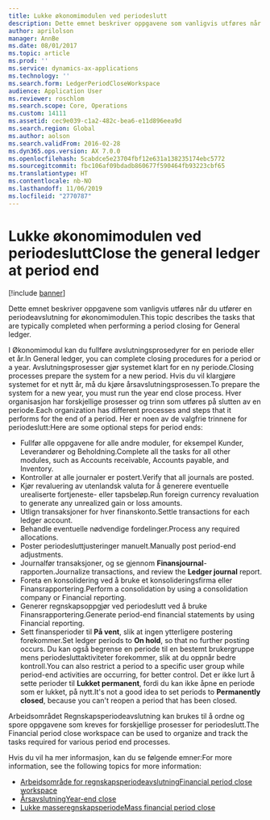 ```yaml
---
title: Lukke økonomimodulen ved periodeslutt
description: Dette emnet beskriver oppgavene som vanligvis utføres når du utfører en periodeavslutning for økonomimodulen.
author: aprilolson
manager: AnnBe
ms.date: 08/01/2017
ms.topic: article
ms.prod: ''
ms.service: dynamics-ax-applications
ms.technology: ''
ms.search.form: LedgerPeriodCloseWorkspace
audience: Application User
ms.reviewer: roschlom
ms.search.scope: Core, Operations
ms.custom: 14111
ms.assetid: cec9e039-c1a2-482c-bea6-e11d896eea9d
ms.search.region: Global
ms.author: aolson
ms.search.validFrom: 2016-02-28
ms.dyn365.ops.version: AX 7.0.0
ms.openlocfilehash: 5cabdce5e23704fbf12e631a138235174ebc5772
ms.sourcegitcommit: fbc106af09bdadb860677f590464fb93223cbf65
ms.translationtype: HT
ms.contentlocale: nb-NO
ms.lasthandoff: 11/06/2019
ms.locfileid: "2770787"
---
```

# <a name="close-the-general-ledger-at-period-end"></a><span data-ttu-id="f3499-103">Lukke økonomimodulen ved periodeslutt</span><span class="sxs-lookup"><span data-stu-id="f3499-103">Close the general ledger at period end</span></span>

[!include [banner](../includes/banner.md)]

<span data-ttu-id="f3499-104">Dette emnet beskriver oppgavene som vanligvis utføres når du utfører en periodeavslutning for økonomimodulen.</span><span class="sxs-lookup"><span data-stu-id="f3499-104">This topic describes the tasks that are typically completed when performing a period closing for General ledger.</span></span> 

<span data-ttu-id="f3499-105">I Økonomimodul kan du fullføre avslutningsprosedyrer for en periode eller et år.</span><span class="sxs-lookup"><span data-stu-id="f3499-105">In General ledger, you can complete closing procedures for a period or a year.</span></span> <span data-ttu-id="f3499-106">Avslutningsprosesser gjør systemet klart for en ny periode.</span><span class="sxs-lookup"><span data-stu-id="f3499-106">Closing processes prepare the system for a new period.</span></span> <span data-ttu-id="f3499-107">Hvis du vil klargjøre systemet for et nytt år, må du kjøre årsavslutningsprosessen.</span><span class="sxs-lookup"><span data-stu-id="f3499-107">To prepare the system for a new year, you must run the year end close process.</span></span> <span data-ttu-id="f3499-108">Hver organisasjon har forskjellige prosesser og trinn som utføres på slutten av en periode.</span><span class="sxs-lookup"><span data-stu-id="f3499-108">Each organization has different processes and steps that it performs for the end of a period.</span></span> <span data-ttu-id="f3499-109">Her er noen av de valgfrie trinnene for periodeslutt:</span><span class="sxs-lookup"><span data-stu-id="f3499-109">Here are some optional steps for period ends:</span></span>

-   <span data-ttu-id="f3499-110">Fullfør alle oppgavene for alle andre moduler, for eksempel Kunder, Leverandører og Beholdning.</span><span class="sxs-lookup"><span data-stu-id="f3499-110">Complete all the tasks for all other modules, such as Accounts receivable, Accounts payable, and Inventory.</span></span>
-   <span data-ttu-id="f3499-111">Kontroller at alle journaler er postert.</span><span class="sxs-lookup"><span data-stu-id="f3499-111">Verify that all journals are posted.</span></span>
-   <span data-ttu-id="f3499-112">Kjør revaluering av utenlandsk valuta for å generere eventuelle urealiserte fortjeneste- eller tapsbeløp.</span><span class="sxs-lookup"><span data-stu-id="f3499-112">Run foreign currency revaluation to generate any unrealized gain or loss amounts.</span></span>
-   <span data-ttu-id="f3499-113">Utlign transaksjoner for hver finanskonto.</span><span class="sxs-lookup"><span data-stu-id="f3499-113">Settle transactions for each ledger account.</span></span>
-   <span data-ttu-id="f3499-114">Behandle eventuelle nødvendige fordelinger.</span><span class="sxs-lookup"><span data-stu-id="f3499-114">Process any required allocations.</span></span>
-   <span data-ttu-id="f3499-115">Poster periodesluttjusteringer manuelt.</span><span class="sxs-lookup"><span data-stu-id="f3499-115">Manually post period-end adjustments.</span></span>
-   <span data-ttu-id="f3499-116">Journalfør transaksjoner, og se gjennom **Finansjournal**-rapporten.</span><span class="sxs-lookup"><span data-stu-id="f3499-116">Journalize transactions, and review the **Ledger journal** report.</span></span>
-   <span data-ttu-id="f3499-117">Foreta en konsolidering ved å bruke et konsolideringsfirma eller Finansrapportering.</span><span class="sxs-lookup"><span data-stu-id="f3499-117">Perform a consolidation by using a consolidation company or Financial reporting.</span></span>
-   <span data-ttu-id="f3499-118">Generer regnskapsoppgjør ved periodeslutt ved å bruke Finansrapportering.</span><span class="sxs-lookup"><span data-stu-id="f3499-118">Generate period-end financial statements by using Financial reporting.</span></span>
-   <span data-ttu-id="f3499-119">Sett finansperioder til **På vent**, slik at ingen ytterligere postering forekommer.</span><span class="sxs-lookup"><span data-stu-id="f3499-119">Set ledger periods to **On hold**, so that no further posting occurs.</span></span> <span data-ttu-id="f3499-120">Du kan også begrense en periode til en bestemt brukergruppe mens periodesluttaktiviteter forekommer, slik at du oppnår bedre kontroll.</span><span class="sxs-lookup"><span data-stu-id="f3499-120">You can also restrict a period to a specific user group while period-end activities are occurring, for better control.</span></span> <span data-ttu-id="f3499-121">Det er ikke lurt å sette perioder til **Lukket permanent**, fordi du kan ikke åpne en periode som er lukket, på nytt.</span><span class="sxs-lookup"><span data-stu-id="f3499-121">It's not a good idea to set periods to **Permanently closed**, because you can't reopen a period that has been closed.</span></span>

<span data-ttu-id="f3499-122">Arbeidsområdet Regnskapsperiodeavslutning kan brukes til å ordne og spore oppgavene som kreves for forskjellige prosesser for periodeslutt.</span><span class="sxs-lookup"><span data-stu-id="f3499-122">The Financial period close workspace can be used to organize and track the tasks required for various period end processes.</span></span> 


<span data-ttu-id="f3499-123">Hvis du vil ha mer informasjon, kan du se følgende emner:</span><span class="sxs-lookup"><span data-stu-id="f3499-123">For more information, see the following topics for more information:</span></span>
- [<span data-ttu-id="f3499-124">Arbeidsområde for regnskapsperiodeavslutning</span><span class="sxs-lookup"><span data-stu-id="f3499-124">Financial period close workspace</span></span>](financial-period-close-workspace.md) 
- [<span data-ttu-id="f3499-125">Årsavslutning</span><span class="sxs-lookup"><span data-stu-id="f3499-125">Year-end close</span></span>](Year-end-close.md)  
- [<span data-ttu-id="f3499-126">Lukke masseregnskapsperiode</span><span class="sxs-lookup"><span data-stu-id="f3499-126">Mass financial period close</span></span>](tasks/mass-financial-period-close.md)




